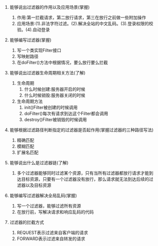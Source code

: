 1. 能够说出过滤器的作用以及应用场景(掌握)

   1. 作用:第一拦截请求，第二放行请求，第三在放行之前做一些附加操作
   2. 应用场景:(1).非法字符过滤。(2).解决全站的中文乱码。(3).登录权限的校验。(4).自动登录

2. 能够编写过滤器(掌握)

   1. 写一个类实现Filter接口
   2. 写映射路径
   3. 在doFilter()方法中根据情况，要么放行要么拦截

3. 能够说出过滤器生命周期相关方法(了解)

   1. 生命周期
      1. 什么时候创建:服务器开启的时候
      2. 什么时候销毁:服务器关闭的时候
   2. 生命周期方法
      1. init()Filter被创建的时候调用
      2. doFilter()每次有请求到达这个Filter都会调用
      3. destroy()Filter被销毁的时候调用

4. 能够根据过滤路径判断指定的过滤器是否起作用(掌握过滤器的三种路径写法)

   1. 精确匹配
   2. 模糊匹配
   3. 扩展名匹配

   

5. 能够说出什么是过滤器链(了解)

   1. 多个过滤器能够同时过滤某个资源，只有当所有过滤器都放行请求才能到达目标资源，只要有一个过滤器没有放行，那么请求就无法到达后续的过滤器以及目标资源

   

6. 能够编写过滤器解决全局乱码(掌握)

   1. 写一个过滤器，能够过滤所有资源
   2. 在放行前，写解决请求和响应乱码的代码

7. 过滤器的拦截方式

   1. REQUEST表示过滤来自客户端的请求
   2. FORWARD表示过滤来自转发的请求